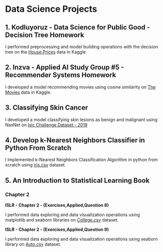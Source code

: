 # Data Science Projects
## 1. **Kodluyoruz - Data Science for Public Good - Decision Tree Homework**
    
I performed preprocessing and model building operations with the decision tree on the [House Prices](https://www.kaggle.com/c/house-prices-advanced-regression-techniques/data) data in Kaggle.

## 2. **Inzva - Applied AI Study Group #5 - Recommender Systems Homework**
    
I developed a model recommending movies using cosine similarity on [The Movies](https://www.kaggle.com/rounakbanik/the-movies-dataset/data) data in Kaggle.

## 3. Classifying Skin Cancer

I developed a model classifying skin lesions as benign and malignant using NasNet on [Isic Challenge Dataset - 2019](https://challenge.isic-archive.com/data/)

## 4. Develop k-Nearest Neighbors Classifier in Python From Scratch
I implemented k-Nearest Neighbors Classification Algorithm in python from scratch using [iris.csv](https://www.kaggle.com/uciml/iris) dataset.

## 5. An Introduction to Statistical Learning Book 
### Chapter 2 
**ISLR - Chapter 2 - (Exercises,Applied,Question 8)**

I performed data exploring and data visualization operations using matplotlib and seaborn libraries on [College.csv](https://book.huihoo.com/introduction-to-statistical-learning/data.html) dataset.

**ISLR - Chapter 2 - (Exercises,Applied,Question 9)**

I performed data exploring and data visualization operations using seaborn library on [Auto.csv](https://book.huihoo.com/introduction-to-statistical-learning/data.html) dataset.


